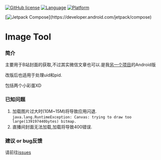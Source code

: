 [![GitHub license](https://img.shields.io/badge/License-MIT-blue)](https://mit-license.org/)
[![Language](https://img.shields.io/badge/Language-Kotlin-purple)](https://kotlinlang.org/)
[![Platform](https://img.shields.io/badge/Platform-Android-green)](https://www.android.com/)

[![Jetpack Compose](https://img.shields.io/badge/Jetpack%20Compose-1.6.21-_)](https://developer.android.com/jetpack/compose)
# Image Tool

### 简介

主要用于B站封面的获取,不过其实微信文章也可以.是我[另一个项目](https://github.com/ZIDOUZI/Bilibili-Cover-Getter)的Android版

改版后也适用于处理uid和pid.

包括两个小彩蛋XD

### 已知问题

1. 加载图片过大时(10M~15M)将导致应用闪退.  
  `java.lang.RuntimeException: Canvas: trying to draw too large(139197440bytes) bitmap.`
2. 直播间封面无法加载,加载将导致400错误.
  


### 建议 or bug反馈

请前往[issues](https://github.com/ZIDOUZI/Image-URL/issues)
